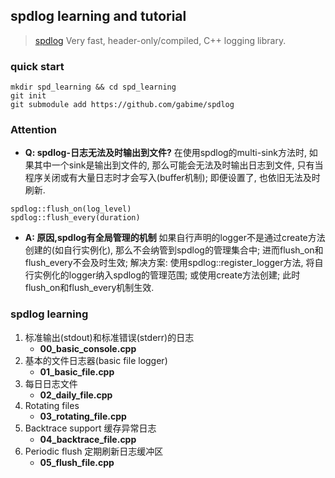 ## spdlog learning and tutorial

> [spdlog](https://github.com/gabime/spdlog) Very fast, header-only/compiled, C++ logging library.

### quick start

```shell
mkdir spd_learning && cd spd_learning
git init
git submodule add https://github.com/gabime/spdlog

```

### Attention

- **Q: spdlog-日志无法及时输出到文件?**
在使用spdlog的multi-sink方法时, 如果其中一个sink是输出到文件的, 那么可能会无法及时输出日志到文件, 只有当程序关闭或有大量日志时才会写入(buffer机制); 即便设置了, 也依旧无法及时刷新.

```
spdlog::flush_on(log_level)
spdlog::flush_every(duration)
```

- **A: 原因,spdlog有全局管理的机制**
如果自行声明的logger不是通过create方法创建的(如自行实例化), 那么不会纳管到spdlog的管理集合中; 进而flush_on和flush_every不会及时生效; 解决方案: 使用spdlog::register_logger方法, 将自行实例化的logger纳入spdlog的管理范围; 或使用create方法创建; 此时flush_on和flush_every机制生效.

### spdlog learning

1. 标准输出(stdout)和标准错误(stderr)的日志
    - **00_basic_console.cpp**
2. 基本的文件日志器(basic file logger)
    - **01_basic_file.cpp**
3. 每日日志文件
    - **02_daily_file.cpp**
4. Rotating files
    - **03_rotating_file.cpp**
5. Backtrace support 缓存异常日志
    - **04_backtrace_file.cpp**
6. Periodic flush 定期刷新日志缓冲区
    - **05_flush_file.cpp**
